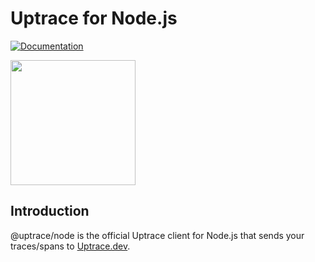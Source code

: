 # Uptrace for Node.js

[![Documentation](https://img.shields.io/badge/docs-uptrace-brightgreen)](https://uptrace.dev/docs/js-node.html)

<a href="https://uptrace.dev/docs/js-node.html">
  <img src="https://uptrace.dev/docs/devicons/nodejs-original.svg" height="200px" />
</a>

## Introduction

@uptrace/node is the official Uptrace client for Node.js that sends your traces/spans to
[Uptrace.dev](https://uptrace.dev).
